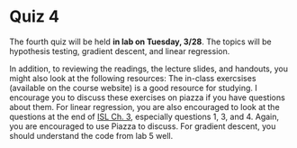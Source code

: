 # Quiz 4

The fourth quiz will be held **in lab on Tuesday, 3/28**.  The topics will be hypothesis testing, gradient descent, and linear regression.

In addition, to reviewing the readings, the lecture slides, and handouts, you might also look at the following resources: The in-class exercsises (available on the course website) is a good resource for studying.  I encourage you to discuss these exercises on piazza if you have questions about them.  For linear regression, you are also encouraged to look at the questions at the end of [ISL Ch. 3](http://www-bcf.usc.edu/~gareth/ISL/), especially questions 1, 3, and 4.  Again, you are encouraged to use Piazza to discuss.  For gradient descent, you should understand the code from lab 5 well.